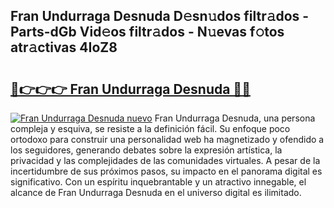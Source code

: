 ## Fran Undurraga Desnuda D𝚎sn𝚞dos filtr𝚊dos - Parts-dGb Vid𝚎os filtr𝚊dos - N𝚞evas f𝚘tos atr𝚊ctivas 4IoZ8

# <h2><a href="http://mb7ta4t.tromn.icu/?c=Fran+Undurraga+Desnuda">🔗👉👉👉 Fran Undurraga Desnuda 🔗🔗</a></h2>

[![Fran Undurraga Desnuda nuevo](https://i.imgur.com/pEAQMta.gif)](http://mb7ta4t.tromn.icu/?c=Fran+Undurraga+Desnuda)
Fran Undurraga Desnuda, una persona compleja y esquiva, se resiste a la definición fácil. Su enfoque poco ortodoxo para construir una personalidad web ha magnetizado y ofendido a los seguidores, generando debates sobre la expresión artística, la privacidad y las complejidades de las comunidades virtuales. A pesar de la incertidumbre de sus próximos pasos, su impacto en el panorama digital es significativo. Con un espíritu inquebrantable y un atractivo innegable, el alcance de Fran Undurraga Desnuda en el universo digital es ilimitado.

